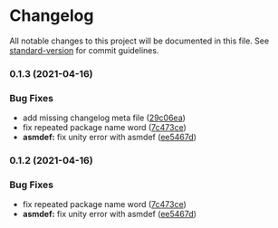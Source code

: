 # Changelog

All notable changes to this project will be documented in this file. See [standard-version](https://github.com/conventional-changelog/standard-version) for commit guidelines.

### 0.1.3 (2021-04-16)


### Bug Fixes

* add missing changelog meta file ([29c06ea](https://github.com/mariodebono/UnityAttributes/commit/29c06eaa6dae9192b6367133d712413e078b1e69))
* fix repeated package name word ([7c473ce](https://github.com/mariodebono/UnityAttributes/commit/7c473cebeb8f0d5ad321b6187886e0a6e3da17e0))
* **asmdef:** fix unity error with asmdef ([ee5467d](https://github.com/mariodebono/UnityAttributes/commit/ee5467dd5f8549ae75e1b6ddb91368783e1b9116))

### 0.1.2 (2021-04-16)


### Bug Fixes

* fix repeated package name word ([7c473ce](https://github.com/mariodebono/UnityAttributes/commit/7c473cebeb8f0d5ad321b6187886e0a6e3da17e0))
* **asmdef:** fix unity error with asmdef ([ee5467d](https://github.com/mariodebono/UnityAttributes/commit/ee5467dd5f8549ae75e1b6ddb91368783e1b9116))
